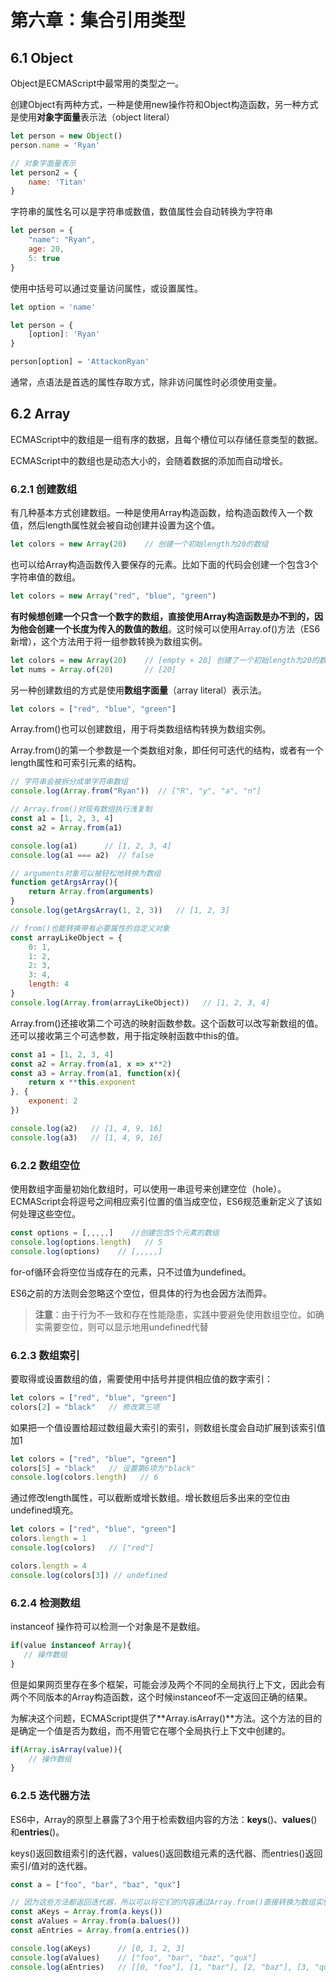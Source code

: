 # 第六章：集合引用类型

## 6.1 Object

Object是ECMAScript中最常用的类型之一。

创建Object有两种方式，一种是使用new操作符和Object构造函数，另一种方式是使用**对象字面量**表示法（object literal）

```js
let person = new Object()
person.name = 'Ryan'

// 对象字面量表示
let person2 = {
    name: 'Titan'
}         
```

字符串的属性名可以是字符串或数值，数值属性会自动转换为字符串

```js
let person = {
    "name": "Ryan",
    age: 20,
    5: true
}
```

使用中括号可以通过变量访问属性，或设置属性。

```js
let option = 'name'

let person = {
    [option]: 'Ryan'
}

person[option] = 'AttackonRyan'
```

通常，点语法是首选的属性存取方式，除非访问属性时必须使用变量。



## 6.2 Array

ECMAScript中的数组是一组有序的数据，且每个槽位可以存储任意类型的数据。

ECMAScript中的数组也是动态大小的，会随着数据的添加而自动增长。

### 6.2.1 创建数组

有几种基本方式创建数组。一种是使用Array构造函数，给构造函数传入一个数值，然后length属性就会被自动创建并设置为这个值。

```js
let colors = new Array(20)    // 创建一个初始length为20的数组
```

也可以给Array构造函数传入要保存的元素。比如下面的代码会创建一个包含3个字符串值的数组。

```js
let colors = new Array("red", "blue", "green")
```

**有时候想创建一个只含一个数字的数组，直接使用Array构造函数是办不到的，因为他会创建一个长度为传入的数值的数组**。这时候可以使用Array.of()方法（ES6新增），这个方法用于将一组参数转换为数组实例。

```js
let colors = new Array(20)    // [empty × 20] 创建了一个初始length为20的数组
let nums = Array.of(20)       // [20]
```

另一种创建数组的方式是使用**数组字面量**（array literal）表示法。

```js
let colors = ["red", "blue", "green"]
```

Array.from()也可以创建数组，用于将类数组结构转换为数组实例。

Array.from()的第一个参数是一个类数组对象，即任何可迭代的结构，或者有一个length属性和可索引元素的结构。

```js
// 字符串会被拆分成单字符串数组
console.log(Array.from("Ryan"))  // ["R", "y", "a", "n"]

// Array.from()对现有数组执行浅复制
const a1 = [1, 2, 3, 4]
const a2 = Array.from(a1)

console.log(a1)      // [1, 2, 3, 4]
console.log(a1 === a2)  // false

// arguments对象可以被轻松地转换为数组
function getArgsArray(){
    return Array.from(arguments)
}
console.log(getArgsArray(1, 2, 3))   // [1, 2, 3]

// from()也能转换带有必要属性的自定义对象
const arrayLikeObject = {
    0: 1,
    1: 2,
    2: 3,
    3: 4,
    length: 4
}
console.log(Array.from(arrayLikeObject))   // [1, 2, 3, 4]
```

Array.from()还接收第二个可选的映射函数参数。这个函数可以改写新数组的值。还可以接收第三个可选参数，用于指定映射函数中this的值。

```js
const a1 = [1, 2, 3, 4]
const a2 = Array.from(a1, x => x**2)
const a3 = Array.from(a1, function(x){ 
    return x **this.exponent
}, {
    exponent: 2
})

console.log(a2)   // [1, 4, 9, 16]
console.log(a3)   // [1, 4, 9, 16]
```



### 6.2.2 数组空位

使用数组字面量初始化数组时，可以使用一串逗号来创建空位（hole）。ECMAScript会将逗号之间相应索引位置的值当成空位，ES6规范重新定义了该如何处理这些空位。

```js
const options = [,,,,,]    //创建包含5个元素的数组
console.log(options.length)   // 5
console.log(options)    // [,,,,,]
```

for-of循环会将空位当成存在的元素，只不过值为undefined。

ES6之前的方法则会忽略这个空位，但具体的行为也会因方法而异。

> **注意**：由于行为不一致和存在性能隐患，实践中要避免使用数组空位。如确实需要空位，则可以显示地用undefined代替



### 6.2.3 数组索引

要取得或设置数组的值，需要使用中括号并提供相应值的数字索引：

```js
let colors = ["red", "blue", "green"]
colors[2] = "black"   // 修改第三项
```

如果把一个值设置给超过数组最大索引的索引，则数组长度会自动扩展到该索引值加1

```js
let colors = ["red", "blue", "green"]
colors[5] = "black"   // 设置第6项为"black"
console.log(colors.length)   // 6
```

通过修改length属性，可以截断或增长数组。增长数组后多出来的空位由undefined填充。

```js
let colors = ["red", "blue", "green"]
colors.length = 1
console.log(colors)   // ["red"]

colors.length = 4
console.log(colors[3]) // undefined 
```



### 6.2.4 检测数组

 instanceof 操作符可以检测一个对象是不是数组。

```js
if(value instanceof Array){
   // 操作数组 
}
```

但是如果网页里存在多个框架，可能会涉及两个不同的全局执行上下文，因此会有两个不同版本的Array构造函数，这个时候instanceof不一定返回正确的结果。

为解决这个问题，ECMAScript提供了**Array.isArray()**方法。这个方法的目的是确定一个值是否为数组，而不用管它在哪个全局执行上下文中创建的。

```js
if(Array.isArray(value)){
    // 操作数组
}
```



### 6.2.5 迭代器方法

ES6中，Array的原型上暴露了3个用于检索数组内容的方法：**keys**()、**values**()和**entries**()。

keys()返回数组索引的迭代器，values()返回数组元素的迭代器、而entries()返回索引/值对的迭代器。

```js
const a = ["foo", "bar", "baz", "qux"]

// 因为这些方法都返回迭代器，所以可以将它们的内容通过Array.from()直接转换为数组实例
const aKeys = Array.from(a.keys())
const aValues = Array.from(a.balues())
const aEntries = Array.from(a.entries())

console.log(aKeys)      // [0, 1, 2, 3]
console.log(aValues)    // ["foo", "bar", "baz", "qux"]
console.log(aEntries)   // [[0, "foo"], [1, "bar"], [2, "baz"], [3, "qux"]]
```

